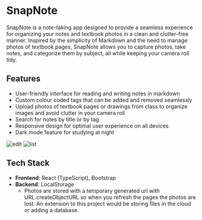 # SnapNote

SnapNote is a note-taking app designed to provide a seamless experience for organizing your notes and textbook photos in a clean and clutter-free manner. Inspired by the simplicity of Markdown and the need to manage photos of textbook pages, SnapNote allows you to capture photos, take notes, and categorize them by subject, all while keeping your camera roll tidy.

## Features

- User-friendly interface for reading and writing notes in markdown
- Custom colour coded tags that can be added and removed seamlessly
- Upload photos of textbook pages or drawings from class to organize images and avoid clutter in your camera roll
- Search for notes by title or by tag
- Responsive design for optimal user experience on all devices
- Dark mode feature for studying at night

![edit](/src/assets/images/edit.png)
![list](/src/assets/images/list.png)

## Tech Stack

- **Frontend**: React (TypeScript), Bootstrap
- **Backend**: LocalStorage
  - Photos are stored with a temporary generated url with URL.createObjectURL so when you refresh the pages the photos are lost. An extension to this project would be storing files in the cloud or adding a database.

